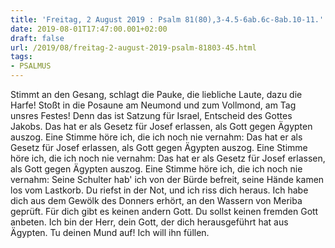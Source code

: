 ```yaml
---
title: 'Freitag, 2 August 2019 : Psalm 81(80),3-4.5-6ab.6c-8ab.10-11.'
date: 2019-08-01T17:47:00.001+02:00
draft: false
url: /2019/08/freitag-2-august-2019-psalm-81803-45.html
tags: 
- PSALMUS
---
```


Stimmt an den Gesang, schlagt die Pauke, die liebliche Laute, dazu die Harfe! Stoßt in die Posaune am Neumond und zum Vollmond, am Tag unsres Festes! Denn das ist Satzung für Israel, Entscheid des Gottes Jakobs. Das hat er als Gesetz für Josef erlassen, als Gott gegen Ägypten auszog. Eine Stimme höre ich, die ich noch nie vernahm: Das hat er als Gesetz für Josef erlassen, als Gott gegen Ägypten auszog. Eine Stimme höre ich, die ich noch nie vernahm: Das hat er als Gesetz für Josef erlassen, als Gott gegen Ägypten auszog. Eine Stimme höre ich, die ich noch nie vernahm: Seine Schulter hab' ich von der Bürde befreit, seine Hände kamen los vom Lastkorb. Du riefst in der Not, und ich riss dich heraus. Ich habe dich aus dem Gewölk des Donners erhört, an den Wassern von Meriba geprüft. Für dich gibt es keinen andern Gott. Du sollst keinen fremden Gott anbeten. Ich bin der Herr, dein Gott, der dich herausgeführt hat aus Ägypten. Tu deinen Mund auf! Ich will ihn füllen.